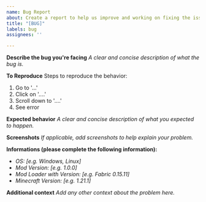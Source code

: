 ```yaml
---
name: Bug Report
about: Create a report to help us improve and working on fixing the issue
title: "[BUG]"
labels: bug
assignees: ''

---
```


**Describe the bug you're facing**
*A clear and concise description of what the bug is.*

**To Reproduce**
Steps to reproduce the behavior:
1. Go to '...'
2. Click on '....'
3. Scroll down to '....'
4. See error

**Expected behavior**
*A clear and concise description of what you expected to happen.*

**Screenshots**
*If applicable, add screenshots to help explain your problem.*

**Informations (please complete the following information):**
 - *OS: [e.g. Windows, Linux]*
 - *Mod Version: [e.g. 1.0.0]*
 - *Mod Loader with Version: [e.g. Fabric 0.15.11]*
 - *Minecraft Version: [e.g. 1.21.1]*

**Additional context**
*Add any other context about the problem here.*

